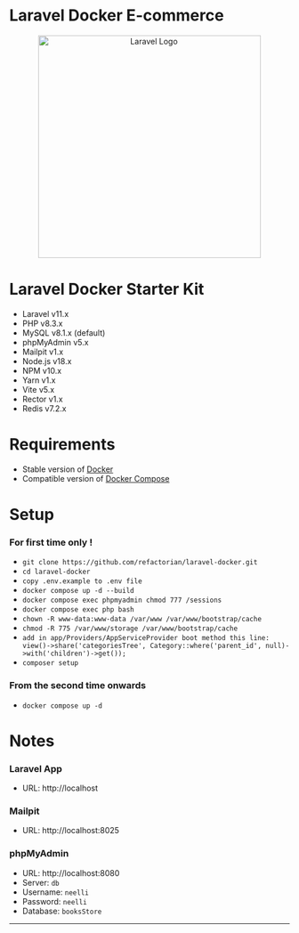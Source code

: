 # Laravel Docker E-commerce

<p align="center"><a href="https://laravel.com" target="_blank"><img src="https://raw.githubusercontent.com/laravel/art/master/logo-lockup/5%20SVG/2%20CMYK/1%20Full%20Color/laravel-logolockup-cmyk-red.svg" width="400" alt="Laravel Logo"></a></p>

# Laravel Docker Starter Kit

-   Laravel v11.x
-   PHP v8.3.x
-   MySQL v8.1.x (default)
-   phpMyAdmin v5.x
-   Mailpit v1.x
-   Node.js v18.x
-   NPM v10.x
-   Yarn v1.x
-   Vite v5.x
-   Rector v1.x
-   Redis v7.2.x

# Requirements

-   Stable version of [Docker](https://docs.docker.com/engine/install/)
-   Compatible version of [Docker Compose](https://docs.docker.com/compose/install/#install-compose)

# Setup

### For first time only !

-   `git clone https://github.com/refactorian/laravel-docker.git`
-   `cd laravel-docker`
-   `copy .env.example to .env file`
-   `docker compose up -d --build`
-   `docker compose exec phpmyadmin chmod 777 /sessions`
-   `docker compose exec php bash`
-   `chown -R www-data:www-data /var/www /var/www/bootstrap/cache`
-   `chmod -R 775 /var/www/storage /var/www/bootstrap/cache`
-   `add in app/Providers/AppServiceProvider boot method this line: view()->share('categoriesTree', Category::where('parent_id', null)->with('children')->get());`
-   `composer setup`

### From the second time onwards

-   `docker compose up -d`

# Notes

### Laravel App

-   URL: http://localhost

### Mailpit

-   URL: http://localhost:8025

### phpMyAdmin

-   URL: http://localhost:8080
-   Server: `db`
-   Username: `neelli`
-   Password: `neelli`
-   Database: `booksStore`

---
